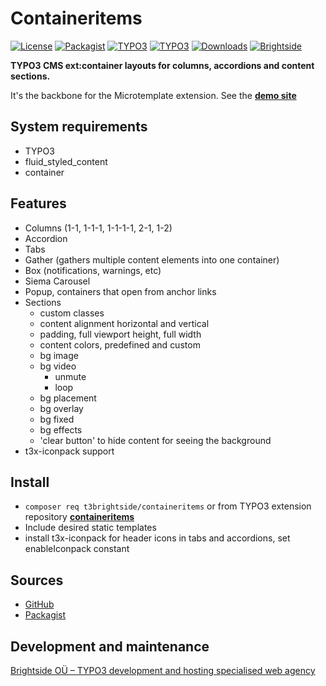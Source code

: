 # Containeritems
[![License](https://poser.pugx.org/t3brightside/containeritems/license)](LICENSE.txt)
[![Packagist](https://img.shields.io/packagist/v/t3brightside/containeritems.svg?style=flat)](https://packagist.org/packages/t3brightside/containeritems)
[![TYPO3](https://img.shields.io/badge/TYPO3-v11-orange.svg?style=flat)](https://extensions.typo3.org/extension/containeritems)
[![TYPO3](https://img.shields.io/badge/TYPO3-v12-orange.svg?style=flat)](https://extensions.typo3.org/extension/containeritems)
[![Downloads](https://poser.pugx.org/t3brightside/containeritems/downloads)](https://packagist.org/packages/t3brightside/containeritems)
[![Brightside](https://img.shields.io/badge/by-t3brightside.com-orange.svg?style=flat)](https://t3brightside.com)

**TYPO3 CMS ext:container layouts for columns, accordions and content sections.**

It's the backbone for the Microtemplate extension. See the **[demo site](https://microtemplate.t3brightside.com)**


## System requirements

- TYPO3
- fluid_styled_content
- container

## Features
- Columns (1-1, 1-1-1, 1-1-1-1, 2-1, 1-2)
- Accordion
- Tabs
- Gather (gathers multiple content elements into one container)
- Box (notifications, warnings, etc)
- Siema Carousel
- Popup, containers that open from anchor links
- Sections
    - custom classes
    - content alignment horizontal and vertical
    - padding, full viewport height, full width
    - content colors, predefined and custom
    - bg image
    - bg video
        - unmute
        - loop
    - bg placement
    - bg overlay
    - bg fixed
    - bg effects
    - 'clear button' to hide content for seeing the background
- t3x-iconpack support

## Install
- `composer req t3brightside/containeritems` or from TYPO3 extension repository **[containeritems](https://extensions.typo3.org/extension/containeritems/)**
- Include desired static templates
- install t3x-iconpack for header icons in tabs and accordions, set enableIconpack constant

## Sources
- [GitHub](https://github.com/t3brightside/containeritems)
- [Packagist](https://packagist.org/packages/t3brightside/containeritems)

## Development and maintenance
[Brightside OÜ – TYPO3 development and hosting specialised web agency](https://t3brightside.com/)
